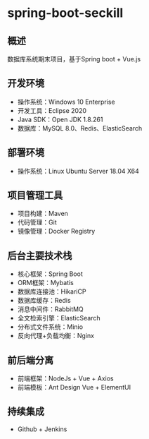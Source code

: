 # spring-boot-seckill

## 概述

数据库系统期末项目，基于Spring boot + Vue.js

## 开发环境

- 操作系统：Windows 10 Enterprise
- 开发工具：Eclipse 2020
- Java SDK：Open JDK 1.8.261
- 数据库：MySQL 8.0、Redis、ElasticSearch

## 部署环境

- 操作系统：Linux Ubuntu Server 18.04 X64

## 项目管理工具

- 项目构建：Maven
- 代码管理：Git
- 镜像管理：Docker Registry

## 后台主要技术栈

- 核心框架：Spring Boot
- ORM框架：Mybatis
- 数据库连接池：HikariCP
- 数据库缓存：Redis
- 消息中间件：RabbitMQ
- 全文检索引擎：ElasticSearch
- 分布式文件系统：Minio
- 反向代理+负载均衡：Nginx

## 前后端分离

- 前端框架：NodeJs + Vue + Axios
- 前端模板：Ant Design Vue + ElementUI

## 持续集成

- Github + Jenkins
